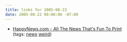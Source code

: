 ```yaml
---
title: links for 2005-08-23
date: 2005-08-22 00:00:00 -07:00
---
```


<ul class="delicious">
	<li>
		<div class="delicious-link"><a href="http://www.happynews.com/">HappyNews.com - All The News That's Fun To Print</a></div>
		<div class="delicious-tags">(tags: <a href="http://del.icio.us/torrez/news">news</a> <a href="http://del.icio.us/torrez/weird">weird</a>)</div>
	</li>
</ul>
